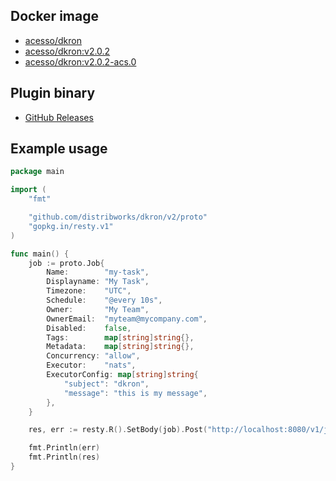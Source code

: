 ## Docker image

* [acesso/dkron](http://hub.docker.com/r/acesso/dkron)
* [acesso/dkron:v2.0.2](http://hub.docker.com/r/acesso/dkron)
* [acesso/dkron:v2.0.2-acs.0](http://hub.docker.com/r/acesso/dkron)

## Plugin binary

* [GitHub Releases](https://github.com/acesso-io/dkron-executor-nats/releases)

## Example usage

```go
package main

import (
	"fmt"

	"github.com/distribworks/dkron/v2/proto"
	"gopkg.in/resty.v1"
)

func main() {
	job := proto.Job{
		Name:        "my-task",
		Displayname: "My Task",
		Timezone:    "UTC",
		Schedule:    "@every 10s",
		Owner:       "My Team",
		OwnerEmail:  "myteam@mycompany.com",
		Disabled:    false,
		Tags:        map[string]string{},
		Metadata:    map[string]string{},
		Concurrency: "allow",
		Executor:    "nats",
		ExecutorConfig: map[string]string{
			"subject": "dkron",
			"message": "this is my message",
		},
	}

	res, err := resty.R().SetBody(job).Post("http://localhost:8080/v1/jobs")

	fmt.Println(err)
	fmt.Println(res)
}
```
